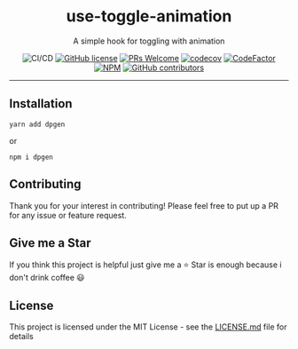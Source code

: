 <div align="center">
<h1 align="center">use-toggle-animation</h1>
<p align="center">A simple hook for toggling with animation</p>

![CI/CD](https://github.com/M0rteza-M/use-toggle-animation/actions/workflows/build.yml/badge.svg)
[![GitHub license](https://img.shields.io/badge/license-MIT-blue.svg)](https://github.com/M0rteza-M/use-toggle-animation/blob/master/LICENSE)
[![PRs Welcome](https://img.shields.io/badge/PRs-welcome-orange.svg)](https://github.com/M0rteza-M/use-toggle-animation/compare)
[![codecov](https://codecov.io/gh/M0rteza-M/use-toggle-animation/branch/master/graph/badge.svg)](https://codecov.io/gh/M0rteza-M/use-toggle-animation) [![CodeFactor](https://www.codefactor.io/repository/github/M0rteza-M/use-toggle-animation/badge)](https://www.codefactor.io/repository/github/M0rteza-M/use-toggle-animation)
[![NPM](https://img.shields.io/npm/v/use-toggle-animation.svg)](https://www.npmjs.com/package/use-toggle-animation)
[![GitHub contributors](https://img.shields.io/github/contributors/M0rteza-M/use-toggle-animation.svg)](https://GitHub.com/M0rteza-M/use-toggle-animation/contributors/)

</div>
<hr />

## Installation
```
yarn add dpgen
```
or
```
npm i dpgen
```

## Contributing

Thank you for your interest in contributing! Please feel free to put up a PR for any issue or feature request.

## Give me a Star

If you think this project is helpful just give me a ⭐️ Star is enough because i don't drink coffee 😃

## License

This project is licensed under the MIT License - see the [LICENSE.md](https://github.com/M0rteza-M/use-toggle-animation/blob/master/LICENSE) file for details